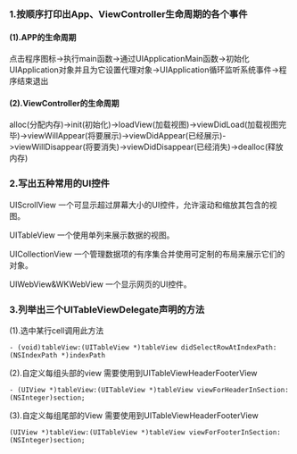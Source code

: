 ### 1.按顺序打印出App、ViewController生命周期的各个事件

#### (1).APP的生命周期

点击程序图标->执行main函数->通过UIApplicationMain函数->初始化UIApplication对象并且为它设置代理对象->UIApplication循环监听系统事件->程序结束退出

#### (2).ViewController的生命周期

alloc(分配内存)->init(初始化)->loadView(加载视图)->viewDidLoad(加载视图完毕)->viewWillAppear(将要展示)->viewDidAppear(已经展示)->viewWillDisappear(将要消失)->viewDidDisappear(已经消失)->dealloc(释放内存)


### 2.写出五种常用的UI控件

UIScrollView 一个可显示超过屏幕大小的UI控件，允许滚动和缩放其包含的视图。

UITableView 一个使用单列来展示数据的视图。

UICollectionView  一个管理数据项的有序集合并使用可定制的布局来展示它们的对象。

UIWebView&WKWebView 一个显示网页的UI控件。

### 3.列举出三个UITableViewDelegate声明的方法

(1).选中某行cell调用此方法

```
- (void)tableView:(UITableView *)tableView didSelectRowAtIndexPath:(NSIndexPath *)indexPath
```

(2).自定义每组头部的view 需要使用到UITableViewHeaderFooterView

```
- (UIView *)tableView:(UITableView *)tableView viewForHeaderInSection:(NSInteger)section; 
```

(3).自定义每组尾部的View 需要使用到UITableViewHeaderFooterView

```
(UIView *)tableView:(UITableView *)tableView viewForFooterInSection:(NSInteger)section;
```



